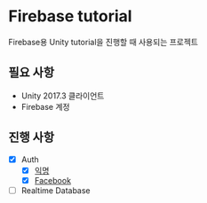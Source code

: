 # Firebase tutorial
Firebase용 Unity tutorial을 진행할 때 사용되는 프로젝트

## 필요 사항
* Unity 2017.3 클라이언트
* Firebase 계정

## 진행 사항
- [x] Auth
  - [x] [익명](http://totuworld.github.io/2018/03/22/firebaseandunity-01/)
  - [x] [Facebook](http://totuworld.github.io/2018/03/26/firebaseandunity-02/)
- [ ] Realtime Database